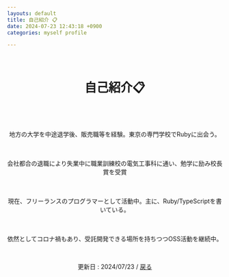 ```yaml
---
layouts: default
title: 自己紹介 📋
date: 2024-07-23 12:43:18 +0900
categories: myself profile

---
```


<br />

<div style="text-align: center;">
<h1>自己紹介📋</h1>
<br />
　<p>地方の大学を中途退学後、販売職等を経験。東京の専門学校でRubyに出会う。</p>
　<p>会社都合の退職により失業中に職業訓練校の電気工事科に通い、勉学に励み校長賞を受賞</p>
　<p>現在、フリーランスのプログラマーとして活動中。主に、Ruby/TypeScriptを書いている。</p>
　<p>依然としてコロナ禍もあり、受託開発できる場所を持ちつつOSS活動を継続中。</p>
<br />
  <p>更新日 : 2024/07/23 / <a href="https://takkii.github.io/">戻る</a></p>
</div>

